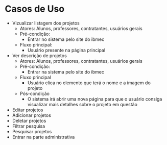 # Casos de Uso
- Vizualizar listagem dos projetos
    - Atores: Alunos, professores, contratantes, usuários gerais
    - Pré-condição:
        - Entrar no sistema pelo site do ibmec
    - Fluxo principal:
        - Usuário presente na página principal
- Ver descrição de projetos
    - Atores: Alunos, professores, contratantes, usuários gerais
    - Pré-condição:
        - Entrar na sistema pelo site do ibmec
    - Fluxo principal
        - Usuário clica no elemento que terá o nome e a imagem do projeto
    - Pós-condição
        - O sistema irá abrir uma nova página para que o usuário consiga visualizar mais detalhes sobre o projeto em questão
- Editar projetos
- Adicionar projetos
- Deletar projetos
- Filtrar pesquisa
- Pesquisar projetos
- Entrar na parte administrativa
